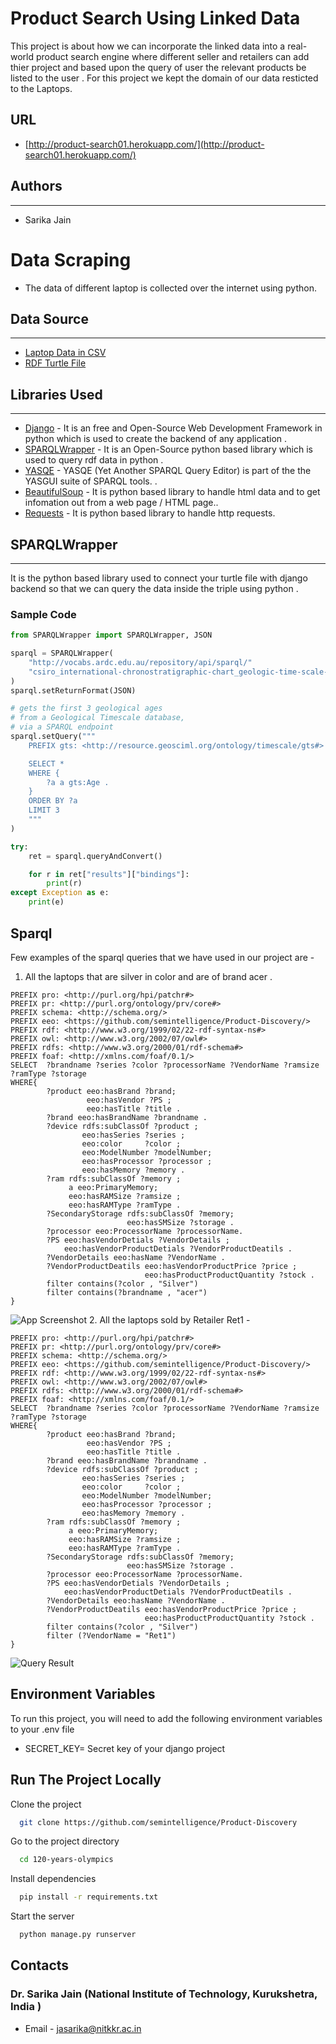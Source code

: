 # Product Search Using Linked Data 
This project is about how we can incorporate the linked data into a real-world product search engine where different seller and retailers can add thier project and based upon the query of user the relevant products be listed to the user . For this project we kept the domain of our data resticted to the Laptops.
## URL

* [http://product-search01.herokuapp.com/](http://product-search01.herokuapp.com/)
## Authors
***
* Sarika Jain 
# Data Scraping 
* The data of different laptop is collected over the internet using python.

## Data Source
***
*   [Laptop Data in CSV](https://drive.google.com/file/d/15bIXQGbJI5jvPqVc7StRdGvp-CQKa7yr/view?usp=sharing)
*   [RDF Turtle File](https://drive.google.com/file/d/1TyFVWbXpMe1yfpb0htKaamnQb3TySWFY/view?usp=sharing)

##  Libraries Used
****
* [Django](https://www.djangoproject.com/) - It is an free and Open-Source Web Development Framework in python which is used to create the backend of any application .
* [SPARQLWrapper](https://libraries.io/pypi/SPARQLWrapper) - It is an Open-Source python based library which is  used to query rdf data in python .
* [YASQE](https://github.com/pkleef/YASGUI.YASQE) - YASQE (Yet Another SPARQL Query Editor) is part of the the YASGUI suite of SPARQL tools. .
* [BeautifulSoup](https://beautiful-soup-4.readthedocs.io/en/latest/) - It is python based library to handle html data and to get infomation out from a web page / HTML page..
* [Requests](https://pypi.org/project/requests/) - It is python based library to handle http requests.

## SPARQLWrapper
****
It is the python based library used to connect your turtle file with django backend so that we can query the data inside the triple using python .

### Sample Code
```python 
from SPARQLWrapper import SPARQLWrapper, JSON

sparql = SPARQLWrapper(
    "http://vocabs.ardc.edu.au/repository/api/sparql/"
    "csiro_international-chronostratigraphic-chart_geologic-time-scale-2020"
)
sparql.setReturnFormat(JSON)

# gets the first 3 geological ages
# from a Geological Timescale database,
# via a SPARQL endpoint
sparql.setQuery("""
    PREFIX gts: <http://resource.geosciml.org/ontology/timescale/gts#>

    SELECT *
    WHERE {
        ?a a gts:Age .
    }
    ORDER BY ?a
    LIMIT 3
    """
)

try:
    ret = sparql.queryAndConvert()

    for r in ret["results"]["bindings"]:
        print(r)
except Exception as e:
    print(e)

```




## Sparql 
Few examples of the sparql queries that we have used in our project are - 
1. All the laptops that are silver in color and are of brand acer .
```
PREFIX pro: <http://purl.org/hpi/patchr#>
PREFIX pr: <http://purl.org/ontology/prv/core#>
PREFIX schema: <http://schema.org/>
PREFIX eeo: <https://github.com/semintelligence/Product-Discovery/>
PREFIX rdf: <http://www.w3.org/1999/02/22-rdf-syntax-ns#>
PREFIX owl: <http://www.w3.org/2002/07/owl#>
PREFIX rdfs: <http://www.w3.org/2000/01/rdf-schema#>
PREFIX foaf: <http://xmlns.com/foaf/0.1/>
SELECT  ?brandname ?series ?color ?processorName ?VendorName ?ramsize ?ramType ?storage
WHERE{    
        ?product eeo:hasBrand ?brand;
                 eeo:hasVendor ?PS ; 
                 eeo:hasTitle ?title .
        ?brand eeo:hasBrandName ?brandname .
        ?device rdfs:subClassOf ?product ;
                eeo:hasSeries ?series ;
                eeo:color     ?color ;
                eeo:ModelNumber ?modelNumber;
                eeo:hasProcessor ?processor ;
                eeo:hasMemory ?memory .
        ?ram rdfs:subClassOf ?memory ;
             a eeo:PrimaryMemory;
             eeo:hasRAMSize ?ramsize ;
             eeo:hasRAMType ?ramType .
        ?SecondaryStorage rdfs:subClassOf ?memory;
                          eeo:hasSMSize ?storage .
        ?processor eeo:ProcessorName ?processorName.
        ?PS eeo:hasVendorDetials ?VendorDetails ;
            eeo:hasVendorProductDetials ?VendorProductDeatils .
        ?VendorDetails eeo:hasName ?VendorName .
        ?VendorProductDeatils eeo:hasVendorProductPrice ?price ;
                           	  eeo:hasProductProductQuantity ?stock .
  		filter contains(?color , "Silver")
		filter contains(?brandname , "acer")  			
}
```
![App Screenshot](https://i.imgur.com/z8cx5qY.png)
2. All the laptops sold by Retailer Ret1 - 
```
PREFIX pro: <http://purl.org/hpi/patchr#>
PREFIX pr: <http://purl.org/ontology/prv/core#>
PREFIX schema: <http://schema.org/>
PREFIX eeo: <https://github.com/semintelligence/Product-Discovery/>
PREFIX rdf: <http://www.w3.org/1999/02/22-rdf-syntax-ns#>
PREFIX owl: <http://www.w3.org/2002/07/owl#>
PREFIX rdfs: <http://www.w3.org/2000/01/rdf-schema#>
PREFIX foaf: <http://xmlns.com/foaf/0.1/>
SELECT  ?brandname ?series ?color ?processorName ?VendorName ?ramsize ?ramType ?storage
WHERE{    
        ?product eeo:hasBrand ?brand;
                 eeo:hasVendor ?PS ; 
                 eeo:hasTitle ?title .
        ?brand eeo:hasBrandName ?brandname .
        ?device rdfs:subClassOf ?product ;
                eeo:hasSeries ?series ;
                eeo:color     ?color ;
                eeo:ModelNumber ?modelNumber;
                eeo:hasProcessor ?processor ;
                eeo:hasMemory ?memory .
        ?ram rdfs:subClassOf ?memory ;
             a eeo:PrimaryMemory;
             eeo:hasRAMSize ?ramsize ;
             eeo:hasRAMType ?ramType .
        ?SecondaryStorage rdfs:subClassOf ?memory;
                          eeo:hasSMSize ?storage .
        ?processor eeo:ProcessorName ?processorName.
        ?PS eeo:hasVendorDetials ?VendorDetails ;
            eeo:hasVendorProductDetials ?VendorProductDeatils .
        ?VendorDetails eeo:hasName ?VendorName .
        ?VendorProductDeatils eeo:hasVendorProductPrice ?price ;
                           	  eeo:hasProductProductQuantity ?stock .
  		filter contains(?color , "Silver")
        filter (?VendorName = "Ret1")		
}
```
![Query Result ](https://i.imgur.com/7qTdg4M.png)
## Environment Variables
To run this project, you will need to add the following environment variables to your .env file
- SECRET_KEY= Secret key of your django project


## Run The Project Locally 
Clone the project

```bash
  git clone https://github.com/semintelligence/Product-Discovery
```

Go to the project directory

```bash
  cd 120-years-olympics
```

Install dependencies

```bash
  pip install -r requirements.txt
```

Start the server

```bash
  python manage.py runserver
```

## Contacts
### Dr. Sarika Jain  (National Institute of Technology, Kurukshetra, India ) 
-  Email - jasarika@nitkkr.ac.in
